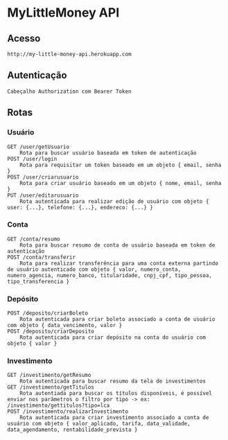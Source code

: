# MyLittleMoney API

## Acesso
    http://my-little-money-api.herokuapp.com
## Autenticação
    Cabeçalho Authorization com Bearer Token
## Rotas
### Usuário
    GET /user/getUsuario
        Rota para buscar usuário baseada em token de autenticação
    POST /user/login
        Rota para requisitar um token baseado em um objeto { email, senha }
    POST /user/criarusuario
        Rota para criar usuário baseado em um objeto { nome, email, senha }
    PUT /user/editarusuario
        Rota autenticada para realizar edição de usuário com objeto { user: {...}, telefone: {...}, endereco: {...} }
### Conta
    GET /conta/resumo
        Rota para buscar resumo de conta de usuário baseada em token de autenticação
    POST /conta/transferir
        Rota para realizar transferência para uma conta externa partindo de usuário autenticado com objeto { valor, numero_conta, numero_agencia, numero_banco, titularidade, cnpj_cpf, tipo_pessoa, tipo_transferencia }
### Depósito
    POST /deposito/criarBoleto
        Rota autenticada para criar boleto associado a conta de usuário com objeto { data_vencimento, valor }
    POST /deposito/criarDeposito
        Rota autenticada para criar depósito na conta do usuário com objeto { valor }
### Investimento
    GET /investimento/getResumo
        Rota autenticada para buscar resumo da tela de investimentos
    GET /investimento/getTitulos
        Rota autentiada para buscar os títulos disponíveis, é possível enviar nos parâmetros o filtro por tipo -> ex: /investimento/gettitulos?tipo=lca
    POST /investimento/realizarInvestimento
        Rota autenticada para criar investimento associado a conta de usuário com objeto { valor_aplicado, tarifa, data_validade, data_agendamento, rentabilidade_prevista }